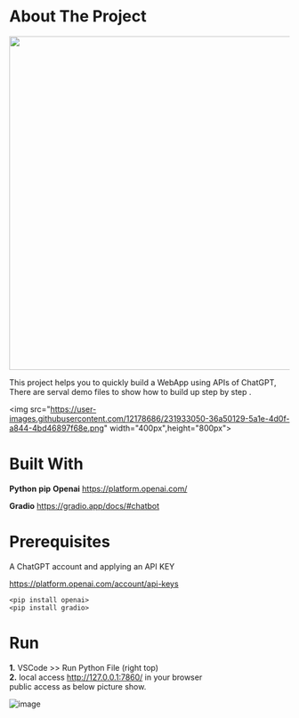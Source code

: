 # About The Project


<img src="https://user-images.githubusercontent.com/12178686/231932692-40fcedf4-343c-4c96-9f1f-eb39fef749df.png" width="600px">

This project helps you to quickly build a WebApp using APIs of ChatGPT, There are serval demo files to show how to build up step by step .  

<img src="https://user-images.githubusercontent.com/12178686/231933050-36a50129-5a1e-4d0f-a844-4bd46897f68e.png" width="400px",height="800px">


# Built With

**Python**
**pip**
**Openai**
https://platform.openai.com/

**Gradio**
https://gradio.app/docs/#chatbot


# Prerequisites

A ChatGPT account and applying an API KEY

https://platform.openai.com/account/api-keys


`<pip install openai>` <br>
`<pip install gradio>`


# Run
**1.** VSCode >> Run Python File (right top) <br>
**2.** local access http://127.0.0.1:7860/ in your browser  <br>
    public access as below picture show. 

![image](https://user-images.githubusercontent.com/12178686/231936265-7c02c9d3-fc30-4960-8ca9-e97c1ce14188.png)




